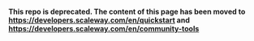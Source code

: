 **This repo is deprecated. The content of this page has been moved to https://developers.scaleway.com/en/quickstart and https://developers.scaleway.com/en/community-tools**

